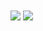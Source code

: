 <img align="center" src="https://github-readme-stats.vercel.app/api?username=ming900518&count_private=true&show_icons=true" />
<img align="center" src="https://github-readme-stats.vercel.app/api/top-langs/?username=ming900518&langs_count=10&layout=compact&exclude_repo=KC2ENG,iKanColleCommand,
SpringBootCodeGenerator,Foodie-MRT-Map,Instagram-Catalyst"/>
